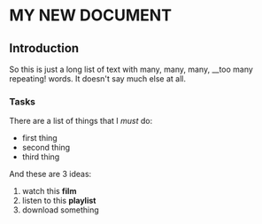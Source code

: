 # MY NEW DOCUMENT

## Introduction
So this is just a long list of text with many, many, many, __too many repeating! words. It doesn't say much else at all.

### Tasks

There are a list of things that I _must_ do:

- first thing
- second thing
- third thing

And these are 3 ideas:

1. watch this **film**
2. listen to this **playlist**
3. download something
